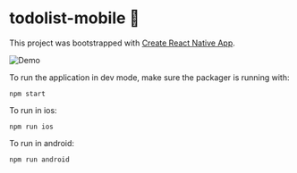 # todolist-mobile :banana:

This project was bootstrapped with [Create React Native App](https://github.com/react-community/create-react-native-app).

![Demo](http://g.recordit.co/YFwP82Bmqw.gif)

To run the application in dev mode, make sure the packager is running with: 

```
npm start
```

To run in ios:

```
npm run ios
```

To run in android:

```
npm run android
```
